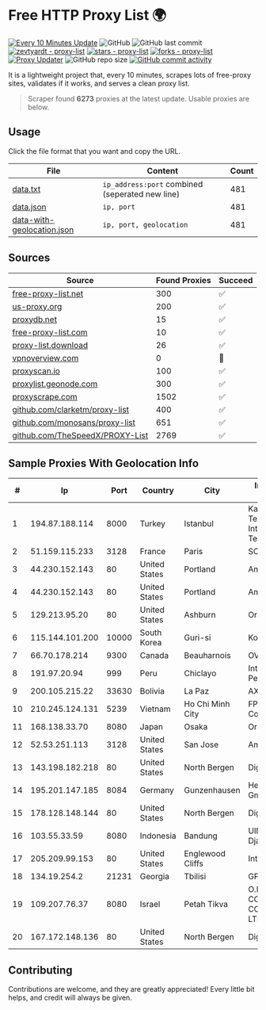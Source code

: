 
# Free HTTP Proxy List 🌍

[![Every 10 Minutes Update](https://github.com/mertguvencli/http-proxy-list/actions/workflows/main.yml/badge.svg?branch=main)](https://github.com/mertguvencli/http-proxy-list/actions/workflows/main.yml)
![GitHub](https://img.shields.io/github/license/mertguvencli/http-proxy-list)
![GitHub last commit](https://img.shields.io/github/last-commit/mertguvencli/http-proxy-list)
[![zevtyardt - proxy-list](https://img.shields.io/static/v1?label=zevtyardt&message=proxy-list&color=blue&logo=github)](https://github.com/zevtyardt/proxy-list "Go to GitHub repo")
[![stars - proxy-list](https://img.shields.io/github/stars/zevtyardt/proxy-list?style=social)](https://github.com/zevtyardt/proxy-list)
[![forks - proxy-list](https://img.shields.io/github/forks/zevtyardt/proxy-list?style=social)](https://github.com/zevtyardt/proxy-list)
[![Proxy Updater](https://github.com/zevtyardt/proxy-list/workflows/Proxy%20Updater/badge.svg)](https://github.com/zevtyardt/proxy-list/actions?query=workflow:"Proxy+Updater")
![GitHub repo size](https://img.shields.io/github/repo-size/zevtyardt/proxy-list)
[![GitHub commit activity](https://img.shields.io/github/commit-activity/m/zevtyardt/proxy-list?logo=commits)](https://github.com/zevtyardt/proxy-list/commits/main)

It is a lightweight project that, every 10 minutes, scrapes lots of free-proxy sites, validates if it works, and serves a clean proxy list.

> Scraper found **6273** proxies at the latest update. Usable proxies are below.

## Usage

Click the file format that you want and copy the URL.

|File|Content|Count|
|----|-------|-----|
|[data.txt](https://raw.githubusercontent.com/mertguvencli/http-proxy-list/main/proxy-list/data.txt)|`ip_address:port` combined (seperated new line)|481|
|[data.json](https://raw.githubusercontent.com/mertguvencli/http-proxy-list/main/proxy-list/data.json)|`ip, port`|481|
|[data-with-geolocation.json](https://raw.githubusercontent.com/mertguvencli/http-proxy-list/main/proxy-list/data-with-geolocation.json)|`ip, port, geolocation`|481|

## Sources

|Source|Found Proxies|Succeed|
|------|-------------|-------|
|[free-proxy-list.net](https://free-proxy-list.net)|300|✅|
|[us-proxy.org](https://www.us-proxy.org)|200|✅|
|[proxydb.net](http://proxydb.net)|15|✅|
|[free-proxy-list.com](https://free-proxy-list.com/?page=&port=&type%5B%5D=http&type%5B%5D=https&up_time=0&search=Search)|10|✅|
|[proxy-list.download](https://www.proxy-list.download/HTTP)|26|✅|
|[vpnoverview.com](https://vpnoverview.com/privacy/anonymous-browsing/free-proxy-servers)|0|🚫|
|[proxyscan.io](https://www.proxyscan.io)|100|✅|
|[proxylist.geonode.com](https://proxylist.geonode.com/api/proxy-list?limit=300&page=1&sort_by=lastChecked&sort_type=desc&protocols=http,https)|300|✅|
|[proxyscrape.com](https://api.proxyscrape.com/v2/?request=displayproxies&protocol=http&timeout=10000&country=all&ssl=all&anonymity=all)|1502|✅|
|[github.com/clarketm/proxy-list](https://raw.githubusercontent.com/clarketm/proxy-list/master/proxy-list-raw.txt)|400|✅|
|[github.com/monosans/proxy-list](https://raw.githubusercontent.com/monosans/proxy-list/main/proxies/http.txt)|651|✅|
|[github.com/TheSpeedX/PROXY-List](https://raw.githubusercontent.com/TheSpeedX/PROXY-List/master/http.txt)|2769|✅|


## Sample Proxies With Geolocation Info

|#|Ip|Port|Country|City|Internet Service Provider|
|-|--|----|-------|----|-------------------------|
|1|194.87.188.114|8000|Turkey|Istanbul|Kadir Huseyin Tezcan Nosspeed Internet Teknolojileri|
|2|51.159.115.233|3128|France|Paris|SCALEWAY|
|3|44.230.152.143|80|United States|Portland|Amazon.com, Inc.|
|4|44.230.152.143|80|United States|Portland|Amazon.com, Inc.|
|5|129.213.95.20|80|United States|Ashburn|Oracle Corporation|
|6|115.144.101.200|10000|South Korea|Guri-si|Korea Telecom|
|7|66.70.178.214|9300|Canada|Beauharnois|OVH SAS|
|8|191.97.20.94|999|Peru|Chiclayo|Integra Network Del Peru E.I.R.L.|
|9|200.105.215.22|33630|Bolivia|La Paz|AXS Bolivia S. A.|
|10|210.245.124.131|5239|Vietnam|Ho Chi Minh City|FPT Telecom Company|
|11|168.138.33.70|8080|Japan|Osaka|Oracle Corporation|
|12|52.53.251.113|3128|United States|San Jose|Amazon.com, Inc.|
|13|143.198.182.218|80|United States|North Bergen|DigitalOcean, LLC|
|14|195.201.147.185|8084|Germany|Gunzenhausen|Hetzner Online GmbH|
|15|178.128.148.144|80|United States|North Bergen|DigitalOcean, LLC|
|16|103.55.33.59|8080|Indonesia|Bandung|UIN Sunan Gunung Djati Bandung|
|17|205.209.99.153|80|United States|Englewood Cliffs|Interserver, Inc|
|18|134.19.254.2|21231|Georgia|Tbilisi|GPON|
|19|109.207.76.37|8080|Israel|Petah Tikva|O.M.C. COMPUTERS & COMMUNICATIONS LTD|
|20|167.172.148.136|80|United States|North Bergen|DigitalOcean, LLC|



## Contributing

Contributions are welcome, and they are greatly appreciated! Every
little bit helps, and credit will always be given.


